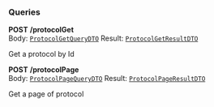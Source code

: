 

### Queries

  
<article>

**POST** **/protocolGet** <br/> Body:  [`ProtocolGetQueryDTO`](#protocol-get) Result: [`ProtocolGetResultDTO`](#protocol-get) <br/> 

Get a protocol by Id

</article>
<article>

**POST** **/protocolPage** <br/> Body:  [`ProtocolPageQueryDTO`](#protocol-page) Result: [`ProtocolPageResultDTO`](#protocol-page) <br/> 

Get a page of protocol

</article>

